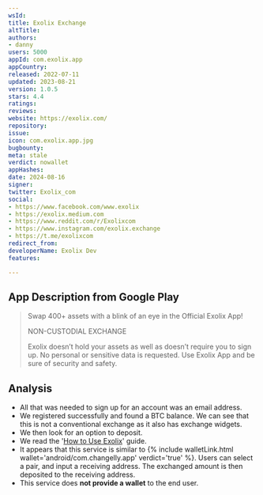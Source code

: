 ```yaml
---
wsId: 
title: Exolix Exchange
altTitle: 
authors:
- danny
users: 5000
appId: com.exolix.app
appCountry: 
released: 2022-07-11
updated: 2023-08-21
version: 1.0.5
stars: 4.4
ratings: 
reviews: 
website: https://exolix.com/
repository: 
issue: 
icon: com.exolix.app.jpg
bugbounty: 
meta: stale
verdict: nowallet
appHashes: 
date: 2024-08-16
signer: 
twitter: Exolix_com
social:
- https://www.facebook.com/www.exolix
- https://exolix.medium.com
- https://www.reddit.com/r/Exolixcom
- https://www.instagram.com/exolix.exchange
- https://t.me/exolixcom
redirect_from: 
developerName: Exolix Dev
features: 

---
```


## App Description from Google Play

> Swap 400+ assets with a blink of an eye in the Official Exolix App!
>
> NON-CUSTODIAL EXCHANGE
>
> Exolix doesn’t hold your assets as well as doesn’t require you to sign up. No personal or sensitive data is requested. Use Exolix App and be sure of security and safety.

## Analysis 

- All that was needed to sign up for an account was an email address. 
- We registered successfully and found a BTC balance. We can see that this is not a conventional exchange as it also has exchange widgets.
- We then look for an option to deposit. 
- We read the '[How to Use Exolix](https://exolix.com/how-to-use)' guide.
- It appears that this service is similar to {% include walletLink.html wallet='android/com.changelly.app' verdict='true' %}. Users can select a pair, and input a receiving address. The exchanged amount is then deposited to the receiving address. 
- This service does **not provide a wallet** to the end user.
